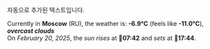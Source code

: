 
자동으로 추가된 텍스트입니다.

<!--START_SECTION:weather:moscow-->
Currently in **Moscow** (RU), the weather is: **-6.9°C** (feels like **-11.0°C**), ***overcast clouds***<br/>
On *February 20, 2025*, the *sun rises* at 🌅**07:42** and *sets* at 🌇**17:44**.
<!--END_SECTION:weather-->
